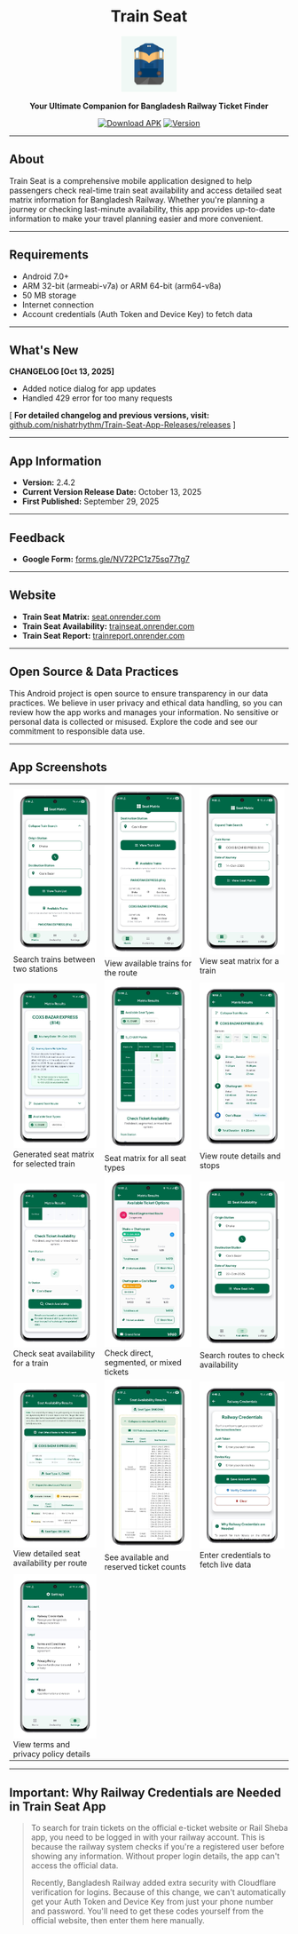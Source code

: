 <h1 align ="center">Train Seat</h1>

<div align="center">

<img src="/images/icon.png" alt="Train Seat Logo" width="100" />

**Your Ultimate Companion for Bangladesh Railway Ticket Finder**

[![Download APK](https://img.shields.io/badge/Download-APK-success?style=for-the-badge&logo=android)](https://github.com/nishatrhythm/Train-Seat-App-Releases/releases/download/v2.4.2/Train_Seat.apk)
[![Version](https://img.shields.io/badge/Version-2.4.2-blue?style=for-the-badge)](https://github.com/nishatrhythm/Train-Seat-App-Releases/releases/download/v2.4.2/Train_Seat.apk)

</div>

---

## About

Train Seat is a comprehensive mobile application designed to help passengers check real-time train seat availability and access detailed seat matrix information for Bangladesh Railway. Whether you're planning a journey or checking last-minute availability, this app provides up-to-date information to make your travel planning easier and more convenient.

---

## Requirements

- Android 7.0+
- ARM 32-bit (armeabi-v7a) or ARM 64-bit (arm64-v8a)
- 50 MB storage
- Internet connection
- Account credentials (Auth Token and Device Key) to fetch data

---

## What's New

**CHANGELOG [Oct 13, 2025]**
- Added notice dialog for app updates
- Handled 429 error for too many requests

[ **For detailed changelog and previous versions, visit:** [github.com/nishatrhythm/Train-Seat-App-Releases/releases](https://github.com/nishatrhythm/Train-Seat-App-Releases/releases) ]

---

## App Information

- **Version:** 2.4.2
- **Current Version Release Date:** October 13, 2025
- **First Published:** September 29, 2025

---

## Feedback

- **Google Form:** [forms.gle/NV72PC1z75sq77tg7](https://forms.gle/NV72PC1z75sq77tg7)

---

## Website

- **Train Seat Matrix:** [seat.onrender.com](https://seat.onrender.com)
- **Train Seat Availability:** [trainseat.onrender.com](https://trainseat.onrender.com)
- **Train Seat Report:** [trainreport.onrender.com](https://trainreport.onrender.com)

---

## Open Source & Data Practices

This Android project is open source to ensure transparency in our data practices. We believe in user privacy and ethical data handling, so you can review how the app works and manages your information. No sensitive or personal data is collected or misused. Explore the code and see our commitment to responsible data use.

---

## App Screenshots

<table>
<tr>
<td><img src="images/1.jpeg" alt="Screenshot 1"><br>Search trains between two stations</td>
<td><img src="images/2.jpeg" alt="Screenshot 2"><br>View available trains for the route</td>
<td><img src="images/3.jpeg" alt="Screenshot 3"><br>View seat matrix for a train</td>
</tr>
<tr>
<td><img src="images/4.jpeg" alt="Screenshot 4"><br>Generated seat matrix for selected train</td>
<td><img src="images/5.jpeg" alt="Screenshot 5"><br>Seat matrix for all seat types</td>
<td><img src="images/6.jpeg" alt="Screenshot 6"><br>View route details and stops</td>
</tr>
<tr>
<td><img src="images/7.jpeg" alt="Screenshot 7"><br>Check seat availability for a train</td>
<td><img src="images/8.jpeg" alt="Screenshot 8"><br>Check direct, segmented, or mixed tickets</td>
<td><img src="images/9.jpeg" alt="Screenshot 9"><br>Search routes to check availability</td>
</tr>
<tr>
<td><img src="images/10.jpeg" alt="Screenshot 10"><br>View detailed seat availability per route</td>
<td><img src="images/11.jpeg" alt="Screenshot 11"><br>See available and reserved ticket counts</td>
<td><img src="images/12.jpeg" alt="Screenshot 12"><br>Enter credentials to fetch live data</td>
</tr>
<tr>
<td><img src="images/13.jpeg" alt="Screenshot 13"><br>View terms and privacy policy details</td>
<td></td>
<td></td>
</tr>
</table>

---

## Important: Why Railway Credentials are Needed in Train Seat App

>To search for train tickets on the official e-ticket website or Rail Sheba app, you need to be logged in with your railway account. This is because the railway system checks if you're a registered user before showing any information. Without proper login details, the app can't access the official data.
>
>Recently, Bangladesh Railway added extra security with Cloudflare verification for logins. Because of this change, we can't automatically get your Auth Token and Device Key from just your phone number and password. You'll need to get these codes yourself from the official website, then enter them here manually.